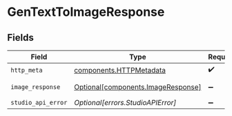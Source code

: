# GenTextToImageResponse


## Fields

| Field                                                                          | Type                                                                           | Required                                                                       | Description                                                                    |
| ------------------------------------------------------------------------------ | ------------------------------------------------------------------------------ | ------------------------------------------------------------------------------ | ------------------------------------------------------------------------------ |
| `http_meta`                                                                    | [components.HTTPMetadata](../../models/components/httpmetadata.md)             | :heavy_check_mark:                                                             | N/A                                                                            |
| `image_response`                                                               | [Optional[components.ImageResponse]](../../models/components/imageresponse.md) | :heavy_minus_sign:                                                             | Successful Response                                                            |
| `studio_api_error`                                                             | *Optional[errors.StudioAPIError]*                                              | :heavy_minus_sign:                                                             | Error                                                                          |